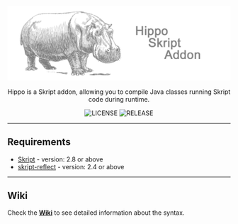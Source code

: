![HippoBanner](hippobanner.png)

<p align="center">Hippo is a Skript addon, allowing you to compile Java classes running Skript code during runtime.</p>

<p align="center">
    <img src="https://img.shields.io/github/license/pesekjak/hippo?style=for-the-badge&color=107185" alt="LICENSE">
    <img src="https://img.shields.io/github/v/release/pesekjak/hippo?style=for-the-badge&color=edb228" alt="RELEASE">
</p>

---

## Requirements
* [Skript](https://github.com/SkriptLang/Skript) - version: 2.8 or above
* [skript-reflect](https://github.com/SkriptLang/skript-reflect) - version: 2.4 or above

---

## Wiki
Check the [**Wiki**](https://github.com/Pesekjak/Hippo/wiki) to see detailed information about the syntax.